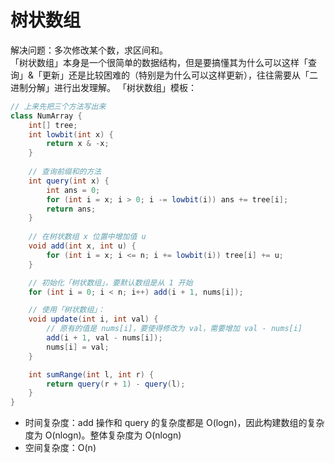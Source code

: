 # 树状数组
解决问题：多次修改某个数，求区间和。  
「树状数组」本身是一个很简单的数据结构，但是要搞懂其为什么可以这样「查询」&「更新」还是比较困难的（特别是为什么可以这样更新），往往需要从「二进制分解」进行出发理解。
「树状数组」模板：
```java
// 上来先把三个方法写出来
class NumArray {
    int[] tree;
    int lowbit(int x) { 
        return x & -x; 
    }
    
    // 查询前缀和的方法
    int query(int x) { 
        int ans = 0;
        for (int i = x; i > 0; i -= lowbit(i)) ans += tree[i];
        return ans; 
    }
    
    // 在树状数组 x 位置中增加值 u
    void add(int x, int u) { 
        for (int i = x; i <= n; i += lowbit(i)) tree[i] += u; 
    }

    // 初始化「树状数组」，要默认数组是从 1 开始
    for (int i = 0; i < n; i++) add(i + 1, nums[i]);

    // 使用「树状数组」：
    void update(int i, int val) {
        // 原有的值是 nums[i]，要使得修改为 val，需要增加 val - nums[i]
        add(i + 1, val - nums[i]);
        nums[i] = val;
    }

    int sumRange(int l, int r) {
        return query(r + 1) - query(l);
    }
}
```
* 时间复杂度：add 操作和 query 的复杂度都是 O(logn)，因此构建数组的复杂度为 O(nlogn)。整体复杂度为 O(nlogn)
* 空间复杂度：O(n)